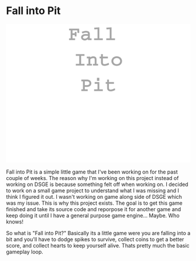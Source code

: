 # Fall into Pit

![title](content/title_text.png)

Fall into Pit is a simple little game that I've been working on for the past couple of weeks. The reason why I'm working on 
this project instead of working on DSGE is because something felt off when working on. I decided to work on a small game project
to understand what I was missing and I think I figured it out. I wasn't working on game along side of DSGE which was my issue. 
This is why this project exists. The goal is to get this game finished and take its source code and reporpose it for another game and keep doing it until I have a general purpose game engine... Maybe. Who knows!

So what is "Fall into Pit?" Basically its a little game were you are falling into a bit and you'll have to dodge spikes to survive, collect coins to get a better score, and collect hearts to keep yourself alive. Thats pretty much the basic gameplay
loop. 
